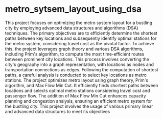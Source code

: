 # metro_sytsem_layout_using_dsa
This project focuses on optimizing the metro system 
layout for a bustling city by employing advanced data structures 
and algorithms (DSA) techniques. The primary objectives are to 
efficiently determine the shortest paths between key locations and 
subsequently identify optimal stations for the metro system, 
considering travel cost as the pivotal factor.
To achieve this, the project leverages graph theory and various 
DSA algorithms, including Prim's algorithm, to compute the most 
time-efficient routes between prominent city locations. This process 
involves converting the city's geography into a graph 
representation, with locations as nodes and transportation 
connections as edges.
Following the computation of shortest paths, a careful analysis is 
conducted to select key locations as metro stations. The project 
optimizes metro layout using graph theory, Prim's algorithm, and 
Max Flow Min Cut. It efficiently finds shortest paths between 
locations and selects optimal metro stations considering travel cost 
and passenger flow. The addition of Max Flow Min Cut enhances 
capacity planning and congestion analysis, ensuring an efficient 
metro system for the bustling city. This project involves the usage of 
various primary linear and advanced data structures to meet its 
objectives
